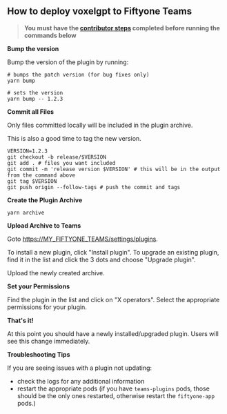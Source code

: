 ## How to deploy voxelgpt to Fiftyone Teams

> **You must have the [contributor steps](README.md#contributing) completed before running the commands below**

**Bump the version**

Bump the version of the plugin by running:

```
# bumps the patch version (for bug fixes only)
yarn bump

# sets the version
yarn bump -- 1.2.3
```

**Commit all Files**

Only files committed locally will be included in the plugin archive.

This is also a good time to tag the new version.

```
VERSION=1.2.3
git checkout -b release/$VERSION
git add . # files you want included
git commit -m 'release version $VERSION' # this will be in the output from the command above
git tag $VERSION
git push origin --follow-tags # push the commit and tags
```

**Create the Plugin Archive**

```
yarn archive
```

**Upload Archive to Teams**

Goto [https://MY_FIFTYONE_TEAMS/settings/plugins](https://MY_FIFTYONE_TEAMS/settings/plugins).

To install a new plugin, click "Install plugin". To upgrade an existing plugin, find it in the list and click the 3 dots and choose "Upgrade plugin".

Upload the newly created archive.

**Set your Permissions**

Find the plugin in the list and click on "X operators". Select the appropriate permissions for your plugin.

**That's it!**

At this point you should have a newly installed/upgraded plugin. Users will see this change immediately.

**Troubleshooting Tips**

If you are seeing issues with a plugin not updating:

 - check the logs for any additional information
 - restart the appropriate pods (if you have `teams-plugins` pods, those should be the only ones restarted, otherwise restart the `fiftyone-app` pods.)